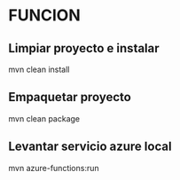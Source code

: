 # FUNCION

## Limpiar proyecto e instalar
mvn clean install

## Empaquetar proyecto
mvn clean package

## Levantar servicio azure local
mvn azure-functions:run